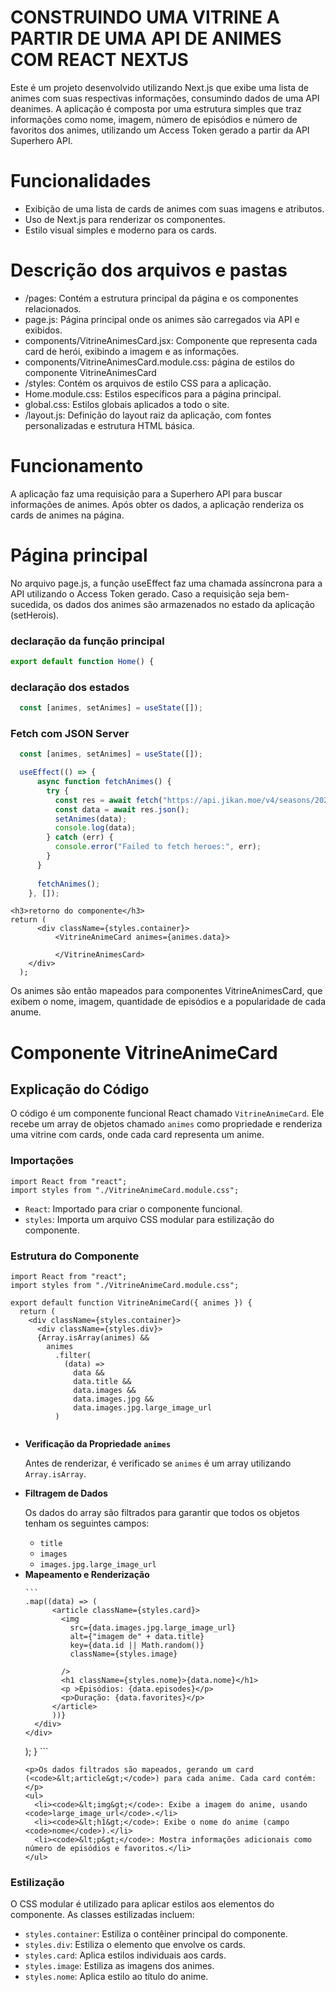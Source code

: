 <h1>CONSTRUINDO UMA VITRINE A PARTIR DE UMA API DE ANIMES COM REACT NEXTJS</h1>
<p>Este é um projeto desenvolvido utilizando Next.js que exibe uma lista de animes com suas respectivas informações, consumindo dados de uma API deanimes. A aplicação é composta por uma estrutura simples que traz informações como nome, imagem, número de episódios e número de favoritos dos animes, utilizando um Access Token gerado a partir da API Superhero API.</p>
<h1>Funcionalidades</h1>
<ul>
<li>Exibição de uma lista de cards de animes com suas imagens e atributos.</li>
<li>Uso de Next.js para renderizar os componentes.</li>
<li>Estilo visual simples e moderno para os cards.</li>
</ul>
<h1>Descrição dos arquivos e pastas</h1>
<ul>
  <li>/pages: Contém a estrutura principal da página e os componentes relacionados.</li>
  <li>page.js: Página principal onde os animes são carregados via API e exibidos.</li>
  <li>components/VitrineAnimesCard.jsx: Componente que representa cada card de herói, exibindo a imagem e as informações.</li>
   <li>components/VitrineAnimesCard.module.css: página de estilos do componente VitrineAnimesCard</li>
  <li>/styles: Contém os arquivos de estilo CSS para a aplicação.</li>
  <li>Home.module.css: Estilos específicos para a página principal.</li>
  <li>global.css: Estilos globais aplicados a todo o site.</li>
  <li>/layout.js: Definição do layout raiz da aplicação, com fontes personalizadas e estrutura HTML básica.</li>
</ul>
<h1>Funcionamento</h1>
<p>A aplicação faz uma requisição para a Superhero API para buscar informações de animes. Após obter os dados, a aplicação renderiza os cards de animes na página.</p>
<h1>Página principal</h1>
<p>No arquivo page.js, a função useEffect faz uma chamada assíncrona para a API utilizando o Access Token gerado. Caso a requisição seja bem-sucedida, os dados dos animes são armazenados no estado da aplicação (setHerois).</p>

<h3>declaração da função principal</h3>

```js
export default function Home() {
```


<h3>declaração dos estados </h3>

```js
  const [animes, setAnimes] = useState([]); 
 ``` 

<h3>Fetch com JSON Server</h3>

```js
  const [animes, setAnimes] = useState([]); 

  useEffect(() => {
      async function fetchAnimes() {
        try {
          const res = await fetch("https://api.jikan.moe/v4/seasons/2021/spring?sfw");
          const data = await res.json(); 
          setAnimes(data); 
          console.log(data);
        } catch (err) {
          console.error("Failed to fetch heroes:", err);
        }
      }
  
      fetchAnimes();
    }, []);
```

```
<h3>retorno do componente</h3>
return (
      <div className={styles.container}>
          <VitrineAnimeCard animes={animes.data}>
              
          </VitrineAnimesCard>
    </div>
  );
  ```
<p>Os animes são então mapeados para componentes VitrineAnimesCard, que exibem o nome, imagem, quantidade de episódios e a popularidade de cada anume.</p>

<h1>Componente VitrineAnimeCard</h1>
<h2>Explicação do Código</h2>

<p>O código é um componente funcional React chamado <code>VitrineAnimeCard</code>. Ele recebe um array de objetos chamado <code>animes</code> como propriedade e renderiza uma vitrine com cards, onde cada card representa um anime.</p>

<h3>Importações</h3>

```
import React from "react";
import styles from "./VitrineAnimeCard.module.css";

```

<ul>
  <li><code>React</code>: Importado para criar o componente funcional.</li>
  <li><code>styles</code>: Importa um arquivo CSS modular para estilização do componente.</li>
</ul>

<h3>Estrutura do Componente</h3>

```
import React from "react";
import styles from "./VitrineAnimeCard.module.css";

export default function VitrineAnimeCard({ animes }) {
  return (
    <div className={styles.container}>
      <div className={styles.div}>
      {Array.isArray(animes) &&
        animes
          .filter(
            (data) =>
              data &&
              data.title &&
              data.images &&
              data.images.jpg &&
              data.images.jpg.large_image_url
          ) 
        
```
<ul>
  <li>
    <strong>Verificação da Propriedade <code>animes</code></strong>
    <p>Antes de renderizar, é verificado se <code>animes</code> é um array utilizando <code>Array.isArray</code>.</p>
  </li>
  <li>
    <strong>Filtragem de Dados</strong>
    <p>Os dados do array são filtrados para garantir que todos os objetos tenham os seguintes campos:</p>
    <ul>
      <li><code>title</code></li>
      <li><code>images</code></li>
      <li><code>images.jpg.large_image_url</code></li>
    </ul>
  </li>
  <li>
    <strong>Mapeamento e Renderização</strong>
    
    ```
    .map((data) => (
          <article className={styles.card}>
            <img
              src={data.images.jpg.large_image_url}
              alt={"imagem de" + data.title}
              key={data.id || Math.random()} 
              className={styles.image}
              
            />
            <h1 className={styles.nome}>{data.nome}</h1>
            <p >Episódios: {data.episodes}</p>
            <p>Duração: {data.favorites}</p>
          </article>
          ))}
      </div>
    </div>
  );
}
    ```


    <p>Os dados filtrados são mapeados, gerando um card (<code>&lt;article&gt;</code>) para cada anime. Cada card contém:</p>
    <ul>
      <li><code>&lt;img&gt;</code>: Exibe a imagem do anime, usando <code>large_image_url</code>.</li>
      <li><code>&lt;h1&gt;</code>: Exibe o nome do anime (campo <code>nome</code>).</li>
      <li><code>&lt;p&gt;</code>: Mostra informações adicionais como número de episódios e favoritos.</li>
    </ul>
  </li>
</ul>

<h3>Estilização</h3>
<p>O CSS modular é utilizado para aplicar estilos aos elementos do componente. As classes estilizadas incluem:</p>
<ul>
  <li><code>styles.container</code>: Estiliza o contêiner principal do componente.</li>
  <li><code>styles.div</code>: Estiliza o elemento que envolve os cards.</li>
  <li><code>styles.card</code>: Aplica estilos individuais aos cards.</li>
  <li><code>styles.image</code>: Estiliza as imagens dos animes.</li>
  <li><code>styles.nome</code>: Aplica estilo ao título do anime.</li>
</ul>




